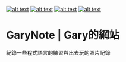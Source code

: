 <!-- display the social media buttons in your README -->
[![alt text][1.1]][1] <!--(instagram) -->
[![alt text][2.1]][2] <!--(facebook) -->
[![alt text][3.1]][3] <!--(twitter) -->
[![alt text][4.1]][4] <!--(github) -->

<!-- links to social media icons -->
<!-- no need to change these -->

<!-- icons with padding -->

[1.1]: https://i.imgur.com/GmxhYO0.png (instagram icon with padding)
[2.1]: https://i.imgur.com/oFsAcMx.png (facebook icon with padding)
[3.1]: https://i.imgur.com/YCdR3o9.png (twitter icon with padding)
[4.1]: https://i.imgur.com/5BWvIrF.png (github icon with padding)

<!-- links to your social media accounts -->
<!-- update these accordingly -->

[1]: https://www.instagram.com/gary_pu_666/
[2]: https://www.facebook.com/pu.k.yi.3/
[3]: https://twitter.com/Gary66662
[4]: https://github.com/mike7777op

<!-- Please don't remove this: Grab your social icons from https://github.com/mike7777op -->

# GaryNote | Gary的網站
紀錄一些程式語言的練習與出去玩的照片記錄
